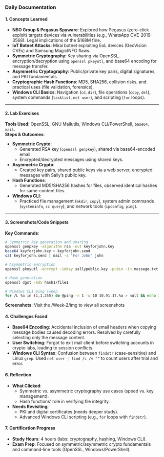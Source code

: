 ### **Daily Documentation**  

#### **1. Concepts Learned**  
- **NSO Group & Pegasus Spyware**: Explored how Pegasus (zero-click exploit) targets devices via vulnerabilities (e.g., WhatsApp CVE-2019-3568). Legal implications of the $168M fine.  
- **IoT Botnet Attacks**: Mirai botnet exploiting EoL devices (GeoVision CVEs) and Samsung MagicINFO flaws.  
- **Symmetric Cryptography**: Key sharing via OpenSSL, encryption/decryption using `openssl pkeyutl`, and base64 encoding for message transfer.  
- **Asymmetric Cryptography**: Public/private key pairs, digital signatures, and PKI fundamentals.  
- **Cryptographic Hash Functions**: MD5, SHA256, collision risks, and practical uses (file validation, forensics).  
- **Windows CLI Basics**: Navigation (`cd`, `dir`), file operations (`copy`, `del`), system commands (`tasklist`, `net user`), and scripting (`for` loops).  

---

#### **2. Lab Exercises**  
**Tools Used**: OpenSSL, GNU Mailutils, Windows CLI/PowerShell, `base64`, `mail`.  
**Steps & Outcomes**:  
- **Symmetric Crypto**:  
  - Generated RSA key (`openssl genpkey`), shared via base64-encoded email.  
  - Encrypted/decrypted messages using shared keys.  
- **Asymmetric Crypto**:  
  - Created key pairs, shared public keys via a web server, encrypted messages with Sally’s public key.  
- **Hash Functions**:  
  - Generated MD5/SHA256 hashes for files, observed identical hashes for same-content files.  
- **Windows CLI**:  
  - Practiced file management (`mkdir`, `copy`), system admin commands (`systeminfo`, `sc query`), and network tools (`ipconfig`, `ping`).  

---

#### **3. Screenshots/Code Snippets**  
**Key Commands**:  
```bash
# Symmetric key generation and sharing
openssl genpkey -algorithm rsa -out keyforjohn.key
base64 keyforjohn.key > keyforjohn.send
cat keyforjohn.send | mail -s "For John" john

# Asymmetric encryption
openssl pkeyutl -encrypt -inkey sallypublic.key -pubin -in message.txt -out message.enc

# Hash generation
openssl dgst -md5 hash1/file1

# Windows CLI ping sweep
for /L %a in (1,1,255) do @ping -n 1 -w 10 10.91.17.%a > null && echo 10.91.17.%a is up!
```
**Screenshots**: Visit the /Week-2/img to view all screenshots

#### **4. Challenges Faced**  
- **Base64 Encoding**: Accidental inclusion of email headers when copying message bodies caused decoding errors. Resolved by carefully selecting only the message content.  
- **User Switching**: Forgot to exit mail client before switching accounts in crypto labs, leading to session conflicts.  
- **Windows CLI Syntax**: Confusion between `findstr` (case-sensitive) and Linux `grep`. Used `net user | find /c /v ""` to count users after trial and error.  


#### **6. Reflection**  
- **What Clicked**:  
  - Symmetric vs. asymmetric cryptography use cases (speed vs. key management).  
  - Hash functions’ role in verifying file integrity.  
- **Needs Revisiting**:  
  - PKI and digital certificates (needs deeper study).  
  - Advanced Windows CLI scripting (e.g., `for` loops with `findstr`).  


#### **7. Certification Progress**  
- **Study Hours**: 4 hours (labs: cryptography, hashing, Windows CLI).  
- **Exam Prep**: Focused on symmetric/asymmetric crypto fundamentals and command-line tools (OpenSSL, Windows/PowerShell).  

